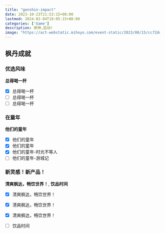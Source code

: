 ```yaml
---
title: "genshin-impact"
date: 2023-10-23T21:53:15+08:00
lastmod: 2024-02-04T10:05:15+08:00
categories: ['Game']
description: 原神,启动!
image: "https://act-webstatic.mihoyo.com/event-static/2023/08/15/cc72ddf351003a4a9b618e5f4697dad0_2771553456903788244.jpg"
---
```


## 枫丹成就

### 优选风味

**总得喝一杯**

- [x] 总得喝一杯
- [ ] 总得喝一杯
- [ ] 总得喝一杯

### 在童年

**他们的童年**

- [x] 他们的童年
- [x] 他们的童年
- [x] 他们的童年-时光不等人
- [ ] 他们的童年-游城记

### 新灵感！新产品！

**清爽枫达，畅饮世界！**, **饮品时间**

- [x] 清爽枫达，畅饮世界！
- [x] 清爽枫达，畅饮世界！
- [x] 清爽枫达，畅饮世界！
- [ ] 饮品时间

